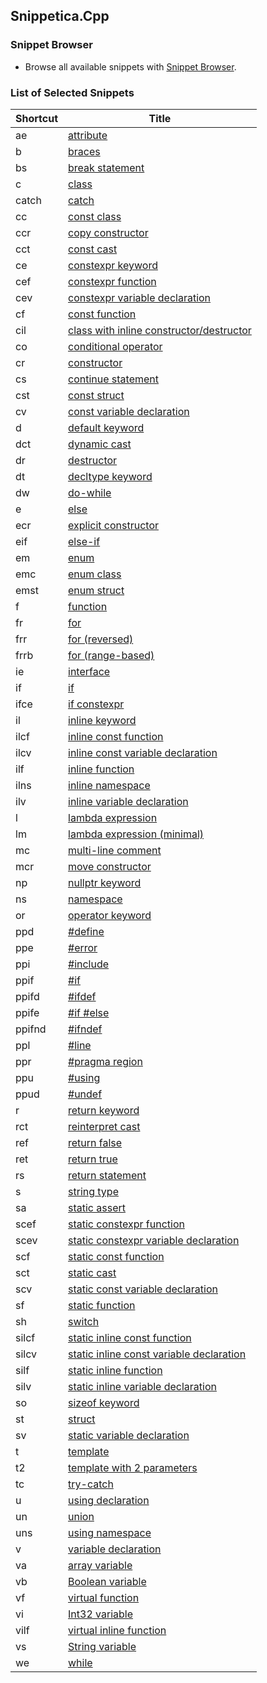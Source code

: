 ## Snippetica.Cpp

### Snippet Browser
* Browse all available snippets with [Snippet Browser](http://pihrt.net/snippetica/snippets?engine=vscode&language=cpp).

### List of Selected Snippets

Shortcut | Title
-------- | -----
ae|[attribute](Attribute.snippet)
b|[braces](Braces.snippet)
bs|[break statement](BreakStatement.snippet)
c|[class](class.snippet)
catch|[catch](Catch.snippet)
cc|[const class](ConstClass.snippet)
ccr|[copy constructor](CopyConstructor.snippet)
cct|[const cast](ConstCast.snippet)
ce|[constexpr keyword](ConstExprKeyword.snippet)
cef|[constexpr function](ConstExprFunction.snippet)
cev|[constexpr variable declaration](ConstExprVariable.snippet)
cf|[const function](ConstFunction.snippet)
cil|[class with inline constructor/destructor](ClassWithInlineConstructorDestructor.snippet)
co|[conditional operator](ConditionalOperator.snippet)
cr|[constructor](Constructor.snippet)
cs|[continue statement](ContinueStatement.snippet)
cst|[const struct](ConstStruct.snippet)
cv|[const variable declaration](ConstVariable.snippet)
d|[default keyword](DefaultKeyword.snippet)
dct|[dynamic cast](DynamicCast.snippet)
dr|[destructor](destructor.snippet)
dt|[decltype keyword](DeclTypeKeyword.snippet)
dw|[do\-while](DoWhile.snippet)
e|[else](else.snippet)
ecr|[explicit constructor](ExplicitConstructor.snippet)
eif|[else\-if](ElseIf.snippet)
em|[enum](enum.snippet)
emc|[enum class](EnumClass.snippet)
emst|[enum struct](EnumStruct.snippet)
f|[ function](Function.snippet)
fr|[for](for.snippet)
frr|[for \(reversed\)](ForReversed.snippet)
frrb|[for \(range\-based\)](ForRangeBased.snippet)
ie|[interface](interface.snippet)
if|[if](if.snippet)
ifce|[if constexpr](IfConstExpr.snippet)
il|[inline keyword](InlineKeyword.snippet)
ilcf|[inline const function](InlineConstFunction.snippet)
ilcv|[inline const variable declaration](InlineConstVariable.snippet)
ilf|[inline function](InlineFunction.snippet)
ilns|[inline namespace](InlineNamespace.snippet)
ilv|[inline variable declaration](InlineVariable.snippet)
l|[lambda expression](LambdaExpression.snippet)
lm|[lambda expression \(minimal\)](LambdaExpressionMinimal.snippet)
mc|[multi\-line comment](MultilineComment.snippet)
mcr|[move constructor](MoveConstructor.snippet)
np|[nullptr keyword](NullPtrKeyword.snippet)
ns|[namespace](namespace.snippet)
or|[operator keyword](OperatorKeyword.snippet)
ppd|[\#define](PreprocessorDirectiveDefine.snippet)
ppe|[\#error](PreprocessorDirectiveError.snippet)
ppi|[\#include](PreprocessorDirectiveInclude.snippet)
ppif|[\#if](PreprocessorDirectiveIf.snippet)
ppifd|[\#ifdef](PreprocessorDirectiveIfdef.snippet)
ppife|[\#if \#else](PreprocessorDirectiveIfElse.snippet)
ppifnd|[\#ifndef](PreprocessorDirectiveIfndef.snippet)
ppl|[\#line](PreprocessorDirectiveLine.snippet)
ppr|[\#pragma region](PreprocessorDirectiveRegion.snippet)
ppu|[\#using](PreprocessorDirectiveUsing.snippet)
ppud|[\#undef](PreprocessorDirectiveUndef.snippet)
r|[return keyword](ReturnKeyword.snippet)
rct|[reinterpret cast](ReinterpretCast.snippet)
ref|[return false](ReturnFalse.snippet)
ret|[return true](ReturnTrue.snippet)
rs|[return statement](ReturnStatement.snippet)
s|[string type](StringType.snippet)
sa|[static assert](StaticAssert.snippet)
scef|[static constexpr function](StaticConstExprFunction.snippet)
scev|[static constexpr variable declaration](StaticConstExprVariable.snippet)
scf|[static const function](StaticConstFunction.snippet)
sct|[static cast](StaticCast.snippet)
scv|[static const variable declaration](StaticConstVariable.snippet)
sf|[static function](StaticFunction.snippet)
sh|[switch](switch.snippet)
silcf|[static inline const function](StaticInlineConstFunction.snippet)
silcv|[static inline const variable declaration](StaticInlineConstVariable.snippet)
silf|[static inline function](StaticInlineFunction.snippet)
silv|[static inline variable declaration](StaticInlineVariable.snippet)
so|[sizeof keyword](SizeOfKeyword.snippet)
st|[struct](struct.snippet)
sv|[static variable declaration](StaticVariable.snippet)
t|[template](Template.snippet)
t2|[template with 2 parameters](TemplateWithTwoParameters.snippet)
tc|[try\-catch](TryCatch.snippet)
u|[using declaration](UsingDeclaration.snippet)
un|[union](union.snippet)
uns|[using namespace](UsingNamespace.snippet)
v|[variable declaration](Variable.snippet)
va|[array variable](ArrayOfTVariable.snippet)
vb|[Boolean variable](BooleanVariable.snippet)
vf|[virtual function](VirtualFunction.snippet)
vi|[Int32 variable](Int32Variable.snippet)
vilf|[virtual inline function](VirtualInlineFunction.snippet)
vs|[String variable](StringVariable.snippet)
we|[while](while.snippet)
